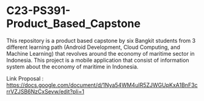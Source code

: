 # C23-PS391-Product_Based_Capstone
This repository is a product based capstone by six Bangkit students from 3 different learning path (Android Development, Cloud Computing, and Machine Learning) that revolves around the economy of maritime sector in Indonesia. This project is a mobile application that consist of information system about the economy of maritime in Indonesia. 

Link Proposal :
https://docs.google.com/document/d/1Nya54WM4uIR5ZJWGUpKxA1BnF3crrVZJSB6NzCxSevw/edit?pli=1
